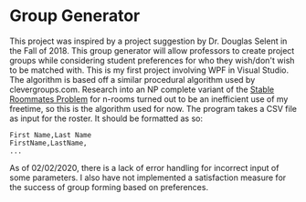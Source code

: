# Group Generator

This project was inspired by a project suggestion by Dr. Douglas Selent in the Fall of 2018. This group generator will allow professors to create project groups while considering student preferences for who they wish/don't wish to be matched with. This is my first project involving WPF in Visual Studio. The algorithm is based off a similar procedural algorithm used by clevergroups.com. Research into an NP complete variant of the [Stable Roommates Problem](https://en.wikipedia.org/wiki/Stable_roommates_problem) for n-rooms turned out to be an inefficient use of my freetime, so this is the algorithm used for now.
The program takes a CSV file as input for the roster. It should be formatted as so:

    First Name,Last Name
    FirstName,LastName,
    ...
As of 02/02/2020, there is a lack of error handling for incorrect input of some parameters. I also have not implemented a satisfaction measure for the success of group forming based on preferences.